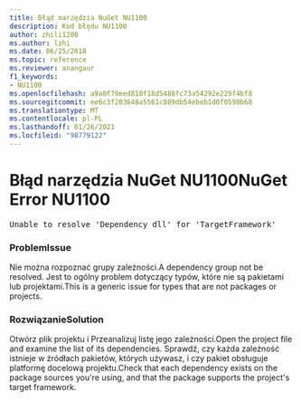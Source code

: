 ```yaml
---
title: Błąd narzędzia NuGet NU1100
description: Kod błędu NU1100
author: zhili1208
ms.author: lzhi
ms.date: 06/25/2018
ms.topic: reference
ms.reviewer: anangaur
f1_keywords:
- NU1100
ms.openlocfilehash: a9a0f79eed810f18d5488fc73a54292e229f4bf8
ms.sourcegitcommit: ee6c3f203648a5561c809db54ebeb1d0f0598b68
ms.translationtype: MT
ms.contentlocale: pl-PL
ms.lasthandoff: 01/26/2021
ms.locfileid: "98779122"
---
```

# <a name="nuget-error-nu1100"></a><span data-ttu-id="5e6d7-103">Błąd narzędzia NuGet NU1100</span><span class="sxs-lookup"><span data-stu-id="5e6d7-103">NuGet Error NU1100</span></span>

<pre>Unable to resolve 'Dependency dll' for 'TargetFramework'</pre>

### <a name="issue"></a><span data-ttu-id="5e6d7-104">Problem</span><span class="sxs-lookup"><span data-stu-id="5e6d7-104">Issue</span></span>
<span data-ttu-id="5e6d7-105">Nie można rozpoznać grupy zależności.</span><span class="sxs-lookup"><span data-stu-id="5e6d7-105">A dependency group not be resolved.</span></span> <span data-ttu-id="5e6d7-106">Jest to ogólny problem dotyczący typów, które nie są pakietami lub projektami.</span><span class="sxs-lookup"><span data-stu-id="5e6d7-106">This is a generic issue for types that are not packages or projects.</span></span>

### <a name="solution"></a><span data-ttu-id="5e6d7-107">Rozwiązanie</span><span class="sxs-lookup"><span data-stu-id="5e6d7-107">Solution</span></span>
<span data-ttu-id="5e6d7-108">Otwórz plik projektu i Przeanalizuj listę jego zależności.</span><span class="sxs-lookup"><span data-stu-id="5e6d7-108">Open the project file and examine the list of its dependencies.</span></span> <span data-ttu-id="5e6d7-109">Sprawdź, czy każda zależność istnieje w źródłach pakietów, których używasz, i czy pakiet obsługuje platformę docelową projektu.</span><span class="sxs-lookup"><span data-stu-id="5e6d7-109">Check that each dependency exists on the package sources you're using, and that the package supports the project's target framework.</span></span>